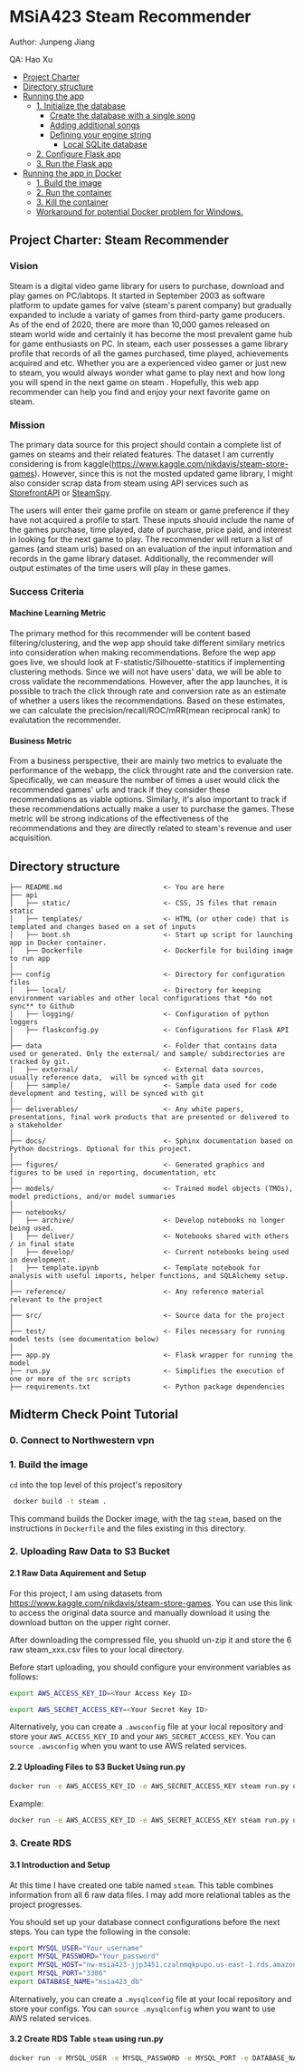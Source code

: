 # MSiA423 Steam Recommender

Author: Junpeng Jiang

QA: Hao Xu

<!-- toc -->
- [Project Charter](#project_charter)
- [Directory structure](#directory-structure)
- [Running the app](#running-the-app)
  * [1. Initialize the database](#1-initialize-the-database)
    + [Create the database with a single song](#create-the-database-with-a-single-song)
    + [Adding additional songs](#adding-additional-songs)
    + [Defining your engine string](#defining-your-engine-string)
      - [Local SQLite database](#local-sqlite-database)
  * [2. Configure Flask app](#2-configure-flask-app)
  * [3. Run the Flask app](#3-run-the-flask-app)
- [Running the app in Docker](#running-the-app-in-docker)
  * [1. Build the image](#1-build-the-image)
  * [2. Run the container](#2-run-the-container)
  * [3. Kill the container](#3-kill-the-container)
  * [Workaround for potential Docker problem for Windows.](#workaround-for-potential-docker-problem-for-windows)

<!-- tocstop -->

## Project Charter: Steam Recommender

### Vision

Steam is a digital video game library for users to purchase, download and play games on PC/labtops. It started in September 2003 as software platform to update games for valve (steam's parent company) but gradually expanded to include a variaty of games from third-party game producers. As of the end of 2020, there are more than 10,000 games released on steam world wide and certainly it has become the most prevalent game hub for game enthusiasts on PC.
In steam, each user possesses a game library profile that records of all the games purchased, time played, achievements acquired and etc. Whether you are a experienced video gamer or just new to steam, you would always wonder what game to play next and how long you will spend in the next game on steam . Hopefully, this web app recommender can help you find and enjoy your next favorite game on steam.

### Mission

The primary data source for this project should contain a complete list of games on steams and their related features. The dataset I am currently considering is from kaggle(https://www.kaggle.com/nikdavis/steam-store-games). However, since this is not the mosted updated game library, I might also consider scrap data from steam using API services such as [StorefrontAPI](https://wiki.teamfortress.com/wiki/User:RJackson/StorefrontAPI/) or [SteamSpy](https://steamspy.com/about/).

The users will enter their game profile on steam or game preference if they have not acquired a profile to start. These inputs should include the name of the games purchase, time played, date of purchase, price paid, and interest in looking for the next game to play. The recommender will return a list of games (and steam urls) based on an evaluation of the input information and records in the game library dataset. Additionally, the recommender will output estimates of  the time users will play in these games.


### Success Criteria

#### Machine Learning Metric

The primary method for this recommender will be content based filtering/clustering, and the wep app should take different similary metrics into consideration when making recommendations. Before the wep app goes live, we should look at F-statistic/Silhouette-statitics if implementing clustering methods. Since we will not have users' data, we will be able to cross validate the recommendations. However, after the app launches, it is possible to trach the click through rate and conversion rate as an estimate of whether a users likes the recommendations. Based on these estimates, we can calculate the precision/recall/ROC/mRR(mean reciprocal rank) to evalutation the recommender.

#### Business Metric

From a business perspective, their are mainly two metrics to evaluate the performance of the webapp, the click throught rate and the conversion rate. Specifically, we can measure the number of times a user would click the recommended games' urls and track if they consider these recommendations as viable options. Similarly, it's also important to track if these recommendations actually make a user to purchase the games. These metric will be strong indications of the effectiveness of the recommendations and they are directly related to steam's revenue and user acquisition.

## Directory structure 

```
├── README.md                         <- You are here
├── api
│   ├── static/                       <- CSS, JS files that remain static
│   ├── templates/                    <- HTML (or other code) that is templated and changes based on a set of inputs
│   ├── boot.sh                       <- Start up script for launching app in Docker container.
│   ├── Dockerfile                    <- Dockerfile for building image to run app  
│
├── config                            <- Directory for configuration files 
│   ├── local/                        <- Directory for keeping environment variables and other local configurations that *do not sync** to Github 
│   ├── logging/                      <- Configuration of python loggers
│   ├── flaskconfig.py                <- Configurations for Flask API 
│
├── data                              <- Folder that contains data used or generated. Only the external/ and sample/ subdirectories are tracked by git. 
│   ├── external/                     <- External data sources, usually reference data,  will be synced with git
│   ├── sample/                       <- Sample data used for code development and testing, will be synced with git
│
├── deliverables/                     <- Any white papers, presentations, final work products that are presented or delivered to a stakeholder 
│
├── docs/                             <- Sphinx documentation based on Python docstrings. Optional for this project. 
│
├── figures/                          <- Generated graphics and figures to be used in reporting, documentation, etc
│
├── models/                           <- Trained model objects (TMOs), model predictions, and/or model summaries
│
├── notebooks/
│   ├── archive/                      <- Develop notebooks no longer being used.
│   ├── deliver/                      <- Notebooks shared with others / in final state
│   ├── develop/                      <- Current notebooks being used in development.
│   ├── template.ipynb                <- Template notebook for analysis with useful imports, helper functions, and SQLAlchemy setup. 
│
├── reference/                        <- Any reference material relevant to the project
│
├── src/                              <- Source data for the project 
│
├── test/                             <- Files necessary for running model tests (see documentation below) 
│
├── app.py                            <- Flask wrapper for running the model 
├── run.py                            <- Simplifies the execution of one or more of the src scripts  
├── requirements.txt                  <- Python package dependencies 
```


## Midterm Check Point Tutorial

### 0. Connect to Northwestern vpn

### 1. Build the image 

`cd` into the top level of this project's repository

```bash
 docker build -t steam .
```

This command builds the Docker image, with the tag `steam`, based on the instructions in `Dockerfile` and the files existing in this directory.
 
### 2. Uploading Raw Data to S3 Bucket

#### 2.1 Raw Data Aquirement and Setup
For this project, I am using datasets from https://www.kaggle.com/nikdavis/steam-store-games. You can use this link to access the original data source and manually download it using the download button on the upper right corner.

After downloading the compressed file, you shuold un-zip it and store the 6 raw steam_xxx.csv files to your local directory.

Before start uploading, you should configure your environment variables as follows: 

```bash
export AWS_ACCESS_KEY_ID=<Your Access Key ID>

export AWS_SECRET_ACCESS_KEY=<Your Secret Key ID>
```

Alternatively, you can create a `.awsconfig` file at your local repository and store your `AWS_ACCESS_KEY_ID` and your `AWS_SECRET_ACCESS_KEY`. You can `source .awsconfig` when you want to use AWS related services.

#### 2.2 Uploading Files to S3 Bucket Using run.py
```bash
docker run -e AWS_ACCESS_KEY_ID -e AWS_SECRET_ACCESS_KEY steam run.py upload --s3path='s3://2021-msia423-firstname-lastname/to/path' --local_path='local/path'
```

Example:
```bash
docker run -e AWS_ACCESS_KEY_ID -e AWS_SECRET_ACCESS_KEY steam run.py upload --s3path='s3://2021-msia423-jiang-junpeng/raw/steamspy_tag_data.csv' --local_path='data/steamdata/steamspy_tag_data.csv'
```
### 3. Create RDS 

#### 3.1 Introduction and Setup

At this time I have created one table named `steam`. This table combines information from all 6 raw data files. I may add more relational tables as the project progresses.

You should set up your database connect configurations before the next steps. You can type the following in the console:
```bash
export MYSQL_USER="Your_username"
export MYSQL_PASSWORD="Your_password"
export MYSQL_HOST="nw-msia423-jjp3451.czalnmqkpupo.us-east-1.rds.amazonaws.com"
export MYSQL_PORT="3306"
export DATABASE_NAME="msia423_db"
```

Alternatively, you can create a `.mysqlconfig` file at your local repository and store your configs. You can `source .mysqlconfig` when you want to use AWS related services.
 
#### 3.2 Create RDS Table `steam` using run.py

```bash
docker run -e MYSQL_USER -e MYSQL_PASSWORD -e MYSQL_PORT -e DATABASE_NAME -e MYSQL_HOST steam run.py create_db
```

 
